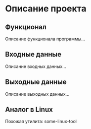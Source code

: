 # Описание проекта

## Функционал
Описание функционала программы...

## Входные данные
Описание входных данных...

## Выходные данные
Описание выходных данных...

## Аналог в Linux
Похожая утилита: some-linux-tool
